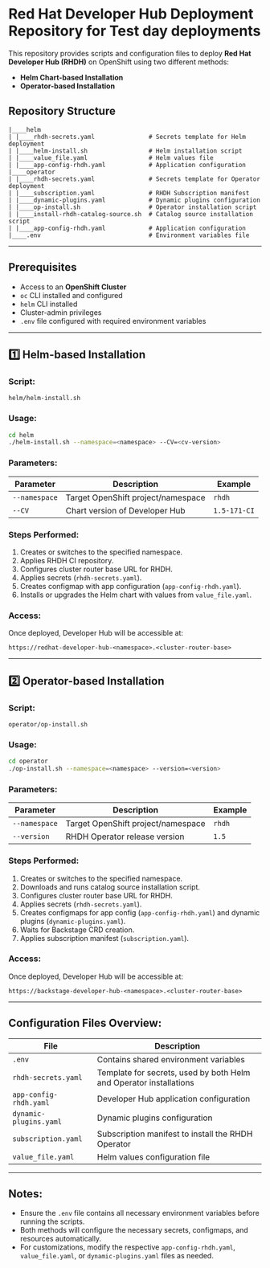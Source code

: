 # Red Hat Developer Hub Deployment Repository for Test day deployments

This repository provides scripts and configuration files to deploy **Red Hat Developer Hub (RHDH)** on OpenShift using two different methods:
- **Helm Chart-based Installation**
- **Operator-based Installation**

## Repository Structure

```
|____helm
| |____rhdh-secrets.yaml               # Secrets template for Helm deployment
| |____helm-install.sh                 # Helm installation script
| |____value_file.yaml                 # Helm values file
| |____app-config-rhdh.yaml            # Application configuration
|____operator
| |____rhdh-secrets.yaml               # Secrets template for Operator deployment
| |____subscription.yaml               # RHDH Subscription manifest
| |____dynamic-plugins.yaml            # Dynamic plugins configuration
| |____op-install.sh                   # Operator installation script
| |____install-rhdh-catalog-source.sh  # Catalog source installation script
| |____app-config-rhdh.yaml            # Application configuration
|____.env                              # Environment variables file
```

---

## Prerequisites

- Access to an **OpenShift Cluster**
- `oc` CLI installed and configured
- `helm` CLI installed
- Cluster-admin privileges
- `.env` file configured with required environment variables

---

## 1️⃣ Helm-based Installation

### Script:
`helm/helm-install.sh`

### Usage:

```bash
cd helm
./helm-install.sh --namespace=<namespace> --CV=<cv-version>
```

### Parameters:

| Parameter     | Description                                 | Example                |
|--------------|---------------------------------------------|-----------------------|
| `--namespace` | Target OpenShift project/namespace          | `rhdh`                |
| `--CV`        | Chart version of Developer Hub              | `1.5-171-CI`          |

### Steps Performed:

1. Creates or switches to the specified namespace.
2. Applies RHDH CI repository.
3. Configures cluster router base URL for RHDH.
4. Applies secrets (`rhdh-secrets.yaml`).
5. Creates configmap with app configuration (`app-config-rhdh.yaml`).
6. Installs or upgrades the Helm chart with values from `value_file.yaml`.

### Access:
Once deployed, Developer Hub will be accessible at:

```
https://redhat-developer-hub-<namespace>.<cluster-router-base>
```

---

## 2️⃣ Operator-based Installation

### Script:
`operator/op-install.sh`

### Usage:

```bash
cd operator
./op-install.sh --namespace=<namespace> --version=<version>
```

### Parameters:

| Parameter     | Description                                 | Example      |
|--------------|---------------------------------------------|-------------|
| `--namespace` | Target OpenShift project/namespace          | `rhdh`      |
| `--version`   | RHDH Operator release version               | `1.5`       |

### Steps Performed:

1. Creates or switches to the specified namespace.
2. Downloads and runs catalog source installation script.
3. Configures cluster router base URL for RHDH.
4. Applies secrets (`rhdh-secrets.yaml`).
5. Creates configmaps for app config (`app-config-rhdh.yaml`) and dynamic plugins (`dynamic-plugins.yaml`).
6. Waits for Backstage CRD creation.
7. Applies subscription manifest (`subscription.yaml`).

### Access:
Once deployed, Developer Hub will be accessible at:

```
https://backstage-developer-hub-<namespace>.<cluster-router-base>
```

---

## Configuration Files Overview:

| File                              | Description                                                           |
|-----------------------------------|-----------------------------------------------------------------------|
| `.env`                            | Contains shared environment variables                                 |
| `rhdh-secrets.yaml`               | Template for secrets, used by both Helm and Operator installations    |
| `app-config-rhdh.yaml`            | Developer Hub application configuration                               |
| `dynamic-plugins.yaml`            | Dynamic plugins configuration                                         |
| `subscription.yaml`               | Subscription manifest to install the RHDH Operator                    |
| `value_file.yaml`                 | Helm values configuration file                                       |

---

## Notes:

- Ensure the `.env` file contains all necessary environment variables before running the scripts.
- Both methods will configure the necessary secrets, configmaps, and resources automatically.
- For customizations, modify the respective `app-config-rhdh.yaml`, `value_file.yaml`, or `dynamic-plugins.yaml` files as needed.


